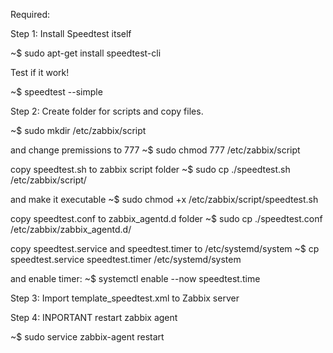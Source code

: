 Required:

Step 1: Install Speedtest itself

~$ sudo apt-get install speedtest-cli

Test if it work!

~$ speedtest --simple

Step 2: Create folder for scripts and copy files.

~$ sudo mkdir /etc/zabbix/script

and change premissions to 777
~$ sudo chmod 777 /etc/zabbix/script

copy speedtest.sh to zabbix script folder
~$ sudo cp ./speedtest.sh /etc/zabbix/script/

and make it executable
~$ sudo chmod +x /etc/zabbix/script/speedtest.sh

copy speedtest.conf to zabbix_agentd.d folder
~$ sudo cp ./speedtest.conf /etc/zabbix/zabbix_agentd.d/

copy speedtest.service and speedtest.timer to /etc/systemd/system
~$ cp speedtest.service speedtest.timer /etc/systemd/system

and enable timer:
~$ systemctl enable --now speedtest.time

Step 3: Import template_speedtest.xml to Zabbix server

Step 4: INPORTANT restart zabbix agent

~$ sudo service zabbix-agent restart